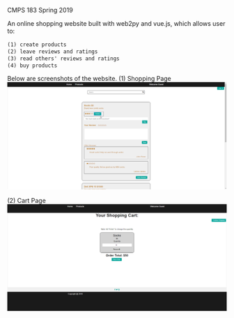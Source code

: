 CMPS 183 Spring 2019

An online shopping website built with web2py and vue.js, which allows user to:

    (1) create products
    (2) leave reviews and ratings
    (3) read others' reviews and ratings
    (4) buy products


Below are screenshots of the website.
(1) Shopping Page
![](screenshots/chrome_yt5x8GSW8n.png)

(2) Cart Page
![](screenshots/chrome_aLIWPpDvkX.png)
